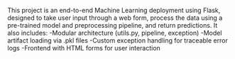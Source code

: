 This project is an end-to-end Machine Learning deployment using Flask, designed to take user input through a web form, process the data using a pre-trained model and preprocessing pipeline, and return predictions. 
It also includes:
 -Modular architecture (utils.py, pipeline, exception)
 -Model artifact loading via .pkl files
 -Custom exception handling for traceable error logs
 -Frontend with HTML forms for user interaction
